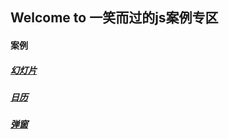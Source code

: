 ## Welcome to 一笑而过的js案例专区
#### 案例
#####  [幻灯片]( https://forevercz.github.io/jsShow/Slide)
#####  [日历]( https://forevercz.github.io/jsShow/Calendar)
##### [弹窗]( https://forevercz.github.io/jsShow/Pop)